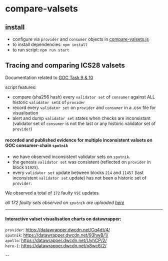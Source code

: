 # compare-valsets

## install

- configure via `provider` and `consumer` objects in [compare-valsets.js](./compare-valsets.js)
- to install dependencies: `npm install`
- to run script: `npm run start`

## Tracing and comparing ICS28 valsets

Documentation related to [GOC Task 9 & 10](https://github.com/hyphacoop/ics-testnets/tree/main/game-of-chains-2022#validator-sets-monitoring)

script features:
- compare (sha256 hash) every `validator set` of `consumer` against ALL historic `validator set`s of `provider`
- record every `validator set` on `provider` and `consumer` in a .csv file for visualisation
- alert and dump `validator set` states when checks are inconsistant (validator set of `consumer` is not the last or any historic validator set of `provider`)

#### recorded and published evidence for multiple inconsistent valsets on GOC consumer-chain `sputnik`

- we have observed inconsistent validator sets on `sputnik`.  
- the genesis `validator set` was consistent (reflected on `provider` in block `51925`).  
- every `validator set` update between blocks `214` and `11457` (last inconsistent `validator set` update) has not been a historic set of `provider`.  

We observed a total of `172` faulty `VSC` updates  

_all 172 faulty sets observed on `sputnik` are uploaded [here](./inconsistent-valsets/sputnik)_  

---

#### Interactive valset visualisation charts on datawrapper:  
`provider`: https://datawrapper.dwcdn.net/Cq4dt/4/  
`sputnik`: https://datawrapper.dwcdn.net/93hwB/1/  
`apollo`: https://datawrapper.dwcdn.net/UyhCP/2/  
`hero-1`: https://datawrapper.dwcdn.net/o8wc6/2/

--